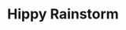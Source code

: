 ---
layout: page
title: Hippy Rainstorm
description: A multicolor rainstorm rendered with JavaScipt, CSS, and HTML.
img: assets/img/Hippy-Rainstorm-Light%20with%20Music.gif
importance: 2
redirect: https://github.com/duncancalvert/Hippy-Rainstorm
category: Visual Art
giscus_comments: true
---